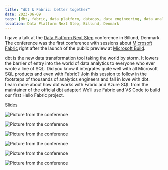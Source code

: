 ```yaml
---
title: "dbt & Fabric: better together"
date: 2023-06-09
tags: [dbt, fabric, data platform, dataops, data engineering, data analytics,  data warehouse, data lake]
location: Data Platform Next Step, Billund, Denmark
---
```


I gave a talk at the [Data Platform Next Step](https://dataplatformnextstep.com/breakout-sessions/) conference in Billund, Denmark. The conference was the first conference with sessions about [Microsoft Fabric](https://www.microsoft.com/microsoft-fabric) right after the launch of the public preview at [Microsoft Build](https://build.microsoft.com/).

dbt is the new data transformation tool taking the world by storm. It lowers the barrier of entry into the world of data analytics to everyone who ever wrote a line of SQL. Did you know it integrates quite well with all Microsoft SQL products and even with Fabric? Join this session to follow in the footsteps of thousands of analytics engineers and fall in love with dbt. Learn more about how dbt works with Fabric and Azure SQL from the maintainer of the official dbt adapter! We’ll use Fabric and VS Code to build our first Hello Fabric project.

[Slides](https://sessionize.com/download/ldarfeu~7yiuiC3XJmuLE8nn3Rk5Ke.pdf~Data%20Platform%20Next%20Step%20dbt%20Synapse%20Fabric.pdf)

![Picture from the conference](/img/dpnextstep/01.jpg)

![Picture from the conference](/img/dpnextstep/02.jpg)

![Picture from the conference](/img/dpnextstep/03.jpg)

![Picture from the conference](/img/dpnextstep/04.jpg)

![Picture from the conference](/img/dpnextstep/05.jpg)

![Picture from the conference](/img/dpnextstep/06.jpg)
